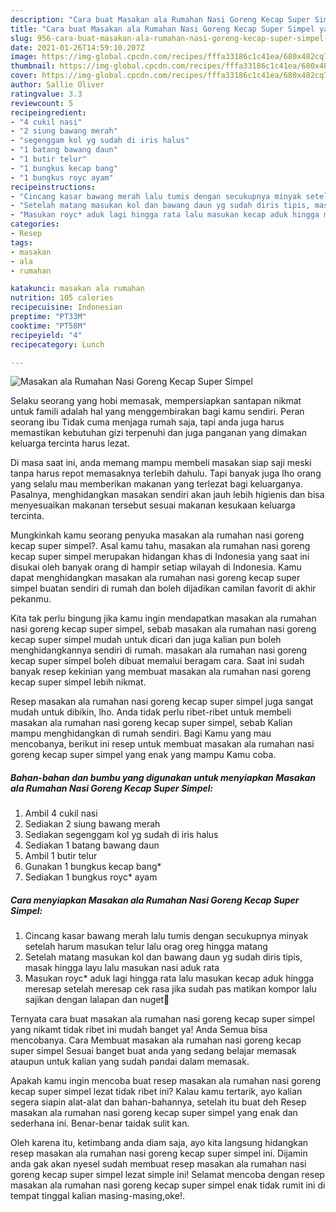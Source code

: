 ```yaml
---
description: "Cara buat Masakan ala Rumahan Nasi Goreng Kecap Super Simpel yang lezat dan Mudah Dibuat"
title: "Cara buat Masakan ala Rumahan Nasi Goreng Kecap Super Simpel yang lezat dan Mudah Dibuat"
slug: 956-cara-buat-masakan-ala-rumahan-nasi-goreng-kecap-super-simpel-yang-lezat-dan-mudah-dibuat
date: 2021-01-26T14:59:10.207Z
image: https://img-global.cpcdn.com/recipes/fffa33186c1c41ea/680x482cq70/masakan-ala-rumahan-nasi-goreng-kecap-super-simpel-foto-resep-utama.jpg
thumbnail: https://img-global.cpcdn.com/recipes/fffa33186c1c41ea/680x482cq70/masakan-ala-rumahan-nasi-goreng-kecap-super-simpel-foto-resep-utama.jpg
cover: https://img-global.cpcdn.com/recipes/fffa33186c1c41ea/680x482cq70/masakan-ala-rumahan-nasi-goreng-kecap-super-simpel-foto-resep-utama.jpg
author: Sallie Oliver
ratingvalue: 3.3
reviewcount: 5
recipeingredient:
- "4 cukil nasi"
- "2 siung bawang merah"
- "segenggam kol yg sudah di iris halus"
- "1 batang bawang daun"
- "1 butir telur"
- "1 bungkus kecap bang"
- "1 bungkus royc ayam"
recipeinstructions:
- "Cincang kasar bawang merah lalu tumis dengan secukupnya minyak setelah harum masukan telur lalu orag oreg hingga matang"
- "Setelah matang masukan kol dan bawang daun yg sudah diris tipis, masak hingga layu lalu masukan nasi aduk rata"
- "Masukan royc* aduk lagi hingga rata lalu masukan kecap aduk hingga meresap setelah meresap cek rasa jika sudah pas matikan kompor lalu sajikan dengan lalapan dan nuget🤤"
categories:
- Resep
tags:
- masakan
- ala
- rumahan

katakunci: masakan ala rumahan 
nutrition: 105 calories
recipecuisine: Indonesian
preptime: "PT33M"
cooktime: "PT58M"
recipeyield: "4"
recipecategory: Lunch

---
```



![Masakan ala Rumahan Nasi Goreng Kecap Super Simpel](https://img-global.cpcdn.com/recipes/fffa33186c1c41ea/680x482cq70/masakan-ala-rumahan-nasi-goreng-kecap-super-simpel-foto-resep-utama.jpg)

Selaku seorang yang hobi memasak, mempersiapkan santapan nikmat untuk famili adalah hal yang menggembirakan bagi kamu sendiri. Peran seorang ibu Tidak cuma menjaga rumah saja, tapi anda juga harus memastikan kebutuhan gizi terpenuhi dan juga panganan yang dimakan keluarga tercinta harus lezat.

Di masa  saat ini, anda memang mampu membeli masakan siap saji meski tanpa harus repot memasaknya terlebih dahulu. Tapi banyak juga lho orang yang selalu mau memberikan makanan yang terlezat bagi keluarganya. Pasalnya, menghidangkan masakan sendiri akan jauh lebih higienis dan bisa menyesuaikan makanan tersebut sesuai makanan kesukaan keluarga tercinta. 



Mungkinkah kamu seorang penyuka masakan ala rumahan nasi goreng kecap super simpel?. Asal kamu tahu, masakan ala rumahan nasi goreng kecap super simpel merupakan hidangan khas di Indonesia yang saat ini disukai oleh banyak orang di hampir setiap wilayah di Indonesia. Kamu dapat menghidangkan masakan ala rumahan nasi goreng kecap super simpel buatan sendiri di rumah dan boleh dijadikan camilan favorit di akhir pekanmu.

Kita tak perlu bingung jika kamu ingin mendapatkan masakan ala rumahan nasi goreng kecap super simpel, sebab masakan ala rumahan nasi goreng kecap super simpel mudah untuk dicari dan juga kalian pun boleh menghidangkannya sendiri di rumah. masakan ala rumahan nasi goreng kecap super simpel boleh dibuat memalui beragam cara. Saat ini sudah banyak resep kekinian yang membuat masakan ala rumahan nasi goreng kecap super simpel lebih nikmat.

Resep masakan ala rumahan nasi goreng kecap super simpel juga sangat mudah untuk dibikin, lho. Anda tidak perlu ribet-ribet untuk membeli masakan ala rumahan nasi goreng kecap super simpel, sebab Kalian mampu menghidangkan di rumah sendiri. Bagi Kamu yang mau mencobanya, berikut ini resep untuk membuat masakan ala rumahan nasi goreng kecap super simpel yang enak yang mampu Kamu coba.

<!--inarticleads1-->

##### Bahan-bahan dan bumbu yang digunakan untuk menyiapkan Masakan ala Rumahan Nasi Goreng Kecap Super Simpel:

1. Ambil 4 cukil nasi
1. Sediakan 2 siung bawang merah
1. Sediakan segenggam kol yg sudah di iris halus
1. Sediakan 1 batang bawang daun
1. Ambil 1 butir telur
1. Gunakan 1 bungkus kecap bang*
1. Sediakan 1 bungkus royc* ayam




<!--inarticleads2-->

##### Cara menyiapkan Masakan ala Rumahan Nasi Goreng Kecap Super Simpel:

1. Cincang kasar bawang merah lalu tumis dengan secukupnya minyak setelah harum masukan telur lalu orag oreg hingga matang
1. Setelah matang masukan kol dan bawang daun yg sudah diris tipis, masak hingga layu lalu masukan nasi aduk rata
1. Masukan royc* aduk lagi hingga rata lalu masukan kecap aduk hingga meresap setelah meresap cek rasa jika sudah pas matikan kompor lalu sajikan dengan lalapan dan nuget🤤




Ternyata cara buat masakan ala rumahan nasi goreng kecap super simpel yang nikamt tidak ribet ini mudah banget ya! Anda Semua bisa mencobanya. Cara Membuat masakan ala rumahan nasi goreng kecap super simpel Sesuai banget buat anda yang sedang belajar memasak ataupun untuk kalian yang sudah pandai dalam memasak.

Apakah kamu ingin mencoba buat resep masakan ala rumahan nasi goreng kecap super simpel lezat tidak ribet ini? Kalau kamu tertarik, ayo kalian segera siapin alat-alat dan bahan-bahannya, setelah itu buat deh Resep masakan ala rumahan nasi goreng kecap super simpel yang enak dan sederhana ini. Benar-benar taidak sulit kan. 

Oleh karena itu, ketimbang anda diam saja, ayo kita langsung hidangkan resep masakan ala rumahan nasi goreng kecap super simpel ini. Dijamin anda gak akan nyesel sudah membuat resep masakan ala rumahan nasi goreng kecap super simpel lezat simple ini! Selamat mencoba dengan resep masakan ala rumahan nasi goreng kecap super simpel enak tidak rumit ini di tempat tinggal kalian masing-masing,oke!.

